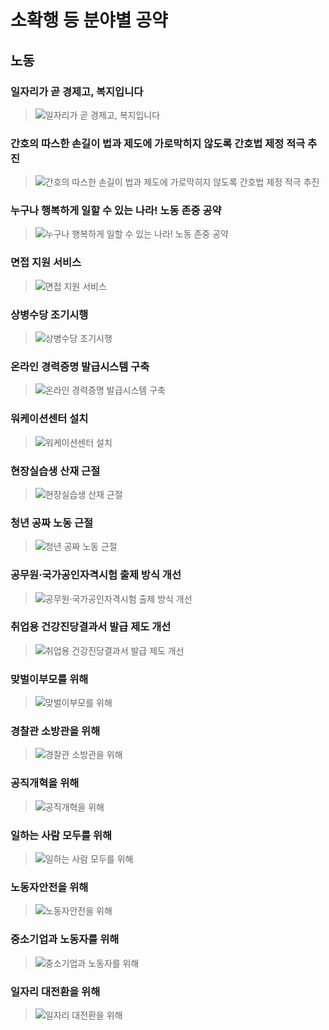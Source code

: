 # 소확행 등 분야별 공약

## 노동

### 일자리가 곧 경제고, 복지입니다
> ![일자리가 곧 경제고, 복지입니다](004_006_001.png)

### 간호의 따스한 손길이 법과 제도에 가로막히지 않도록 간호법 제정 적극 추진
> ![간호의 따스한 손길이 법과 제도에 가로막히지 않도록 간호법 제정 적극 추진](004_006_002.png)

### 누구나 행복하게 일할 수 있는 나라! 노동 존중 공약
> ![누구나 행복하게 일할 수 있는 나라! 노동 존중 공약](004_006_003.png)

### 면접 지원 서비스
> ![면접 지원 서비스](004_006_004.jpg)

### 상병수당 조기시행
> ![상병수당 조기시행](004_006_005.jpg)

### 온라인 경력증명 발급시스템 구축
> ![온라인 경력증명 발급시스템 구축](004_006_006.jpg)

### 워케이션센터 설치
> ![워케이션센터 설치](004_006_007.png)

### 현장실습생 산재 근절
> ![현장실습생 산재 근절](004_006_008.png)

### 청년 공짜 노동 근절
> ![청년 공짜 노동 근절](004_006_009.png)

### 공무원·국가공인자격시험 출제 방식 개선
> ![공무원·국가공인자격시험 출제 방식 개선](004_006_010.png)

### 취업용 건강진당결과서 발급 제도 개선
> ![취업용 건강진당결과서 발급 제도 개선](004_006_011.png)

### 맞벌이부모를 위해
> ![맞벌이부모를 위해](004_006_012.png)

### 경찰관 소방관을 위해
> ![경찰관 소방관을 위해](004_006_013.png)

### 공직개혁을 위해
> ![공직개혁을 위해](004_006_014.png)

### 일하는 사람 모두를 위해
> ![일하는 사람 모두를 위해](004_006_015.png)

### 노동자안전을 위해
> ![노동자안전을 위해](004_006_016.png)

### 중소기업과 노동자를 위해
> ![중소기업과 노동자를 위해](004_006_017.png)

### 일자리 대전환을 위해
> ![일자리 대전환을 위해](004_006_018.png)